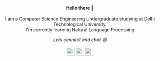 <!--
### Hello there 👋
I am a Computer Science Engineering Undergraduate studying at Delhi Technological University.
-->
<!--
**shikharmaxx/shikharmaxx** is a ✨ _special_ ✨ repository because its `README.md` (this file) appears on your GitHub profile.
-->
<!--
- 🔭 I’m currently working on ... Data stucture and Algorithm 
- 🌱 I’m currently learning ... Web Development and NLP
-->

<p align="center">
  <b>Hello there 👋</b>
  <br><br>
  I am a Computer Science Engineering Undergraduate studying at Delhi Technological University.
  <br>
  I'm currently learning Natural Language Processing
  <br>
</p>
<!--
<details>
  <summary>Some facts about me..</summary>
  <ul>
    <li>I love video games 🎮 </li>
    <li>Music 🎶 is the only thing keeping me sane during this quarantine.</li>
    <li>My favourites 💛: </li>
       <ul>
         <li><b>Tv series</b> : The Office </li>
         <li><b>Anime</b> : Jojo's Bizzare Adventure </li>
         <li><b>Music Artist</b> : Khalid and Sabrina Carpenter</li>
         <li><b>Video Game</b> : God of War and Grand theft Auto</li>
       </ul>
</details>
--> 
<p align="center">
<!--
<a href="https://medium.com/USER"><img src="https://img.shields.io/badge/medium-%2312100E.svg?&style=for-the-badge&logo=medium&logoColor=white" height=25></a> 
--> 
  <i>Lets connect and chat 😃</i>
  <br>
  <br>
<a href="https://dev.to/shikharmaxx"><img src="https://img.shields.io/badge/DEV.TO-%230A0A0A.svg?&style=for-the-badge&logo=dev-dot-to&logoColor=white" height=25></a>
<a href="https://linkedin.com/in/shikharmalik/"><img src="https://img.shields.io/badge/-Linkedin-blue?&style=for-the-badge&logo=linkedin&logoColor=white" height=25></a>
<a href="https://twitter.com/Shikhar_Malik_"><img src="https://img.shields.io/badge/twitter-%231DA1F2.svg?&style=for-the-badge&logo=twitter&logoColor=white" height=25></a> 
</p>
